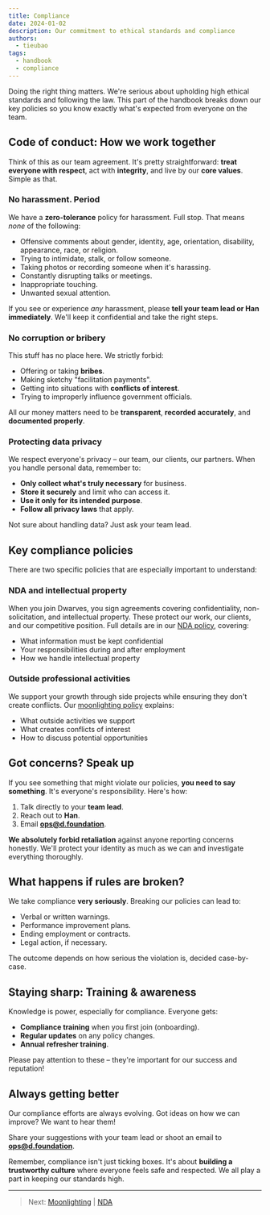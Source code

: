 ```yaml
---
title: Compliance
date: 2024-01-02
description: Our commitment to ethical standards and compliance
authors:
  - tieubao
tags:
  - handbook
  - compliance
---
```


Doing the right thing matters. We're serious about upholding high ethical standards and following the law. This part of the handbook breaks down our key policies so you know exactly what's expected from everyone on the team.

## Code of conduct: How we work together

Think of this as our team agreement. It's pretty straightforward: **treat everyone with respect**, act with **integrity**, and live by our **core values**. Simple as that.

### No harassment. Period

We have a **zero-tolerance** policy for harassment. Full stop. That means *none* of the following:

* Offensive comments about gender, identity, age, orientation, disability, appearance, race, or religion.
* Trying to intimidate, stalk, or follow someone.
* Taking photos or recording someone when it's harassing.
* Constantly disrupting talks or meetings.
* Inappropriate touching.
* Unwanted sexual attention.

If you see or experience *any* harassment, please **tell your team lead or Han immediately**. We'll keep it confidential and take the right steps.

### No corruption or bribery

This stuff has no place here. We strictly forbid:

* Offering or taking **bribes**.
* Making sketchy "facilitation payments".
* Getting into situations with **conflicts of interest**.
* Trying to improperly influence government officials.

All our money matters need to be **transparent**, **recorded accurately**, and **documented properly**.

### Protecting data privacy

We respect everyone's privacy – our team, our clients, our partners. When you handle personal data, remember to:

* **Only collect what's truly necessary** for business.
* **Store it securely** and limit who can access it.
* **Use it only for its intended purpose**.
* **Follow all privacy laws** that apply.

Not sure about handling data? Just ask your team lead.

## Key compliance policies

There are two specific policies that are especially important to understand:

### NDA and intellectual property

When you join Dwarves, you sign agreements covering confidentiality, non-solicitation, and intellectual property. These protect our work, our clients, and our competitive position. Full details are in our [NDA policy](guides/nda.md), covering:

* What information must be kept confidential
* Your responsibilities during and after employment
* How we handle intellectual property

### Outside professional activities

We support your growth through side projects while ensuring they don't create conflicts. Our [moonlighting policy](moonlighting.md) explains:

* What outside activities we support
* What creates conflicts of interest
* How to discuss potential opportunities

## Got concerns? Speak up

If you see something that might violate our policies, **you need to say something**. It's everyone's responsibility. Here's how:

1. Talk directly to your **team lead**.
2. Reach out to **Han**.
3. Email **<ops@d.foundation>**.

**We absolutely forbid retaliation** against anyone reporting concerns honestly. We'll protect your identity as much as we can and investigate everything thoroughly.

## What happens if rules are broken?

We take compliance **very seriously**. Breaking our policies can lead to:

* Verbal or written warnings.
* Performance improvement plans.
* Ending employment or contracts.
* Legal action, if necessary.

The outcome depends on how serious the violation is, decided case-by-case.

## Staying sharp: Training & awareness

Knowledge is power, especially for compliance. Everyone gets:

* **Compliance training** when you first join (onboarding).
* **Regular updates** on any policy changes.
* **Annual refresher training**.

Please pay attention to these – they're important for our success and reputation!

## Always getting better

Our compliance efforts are always evolving. Got ideas on how we can improve? We want to hear them!

Share your suggestions with your team lead or shoot an email to **<ops@d.foundation>**.

Remember, compliance isn't just ticking boxes. It's about **building a trustworthy culture** where everyone feels safe and respected. We all play a part in keeping our standards high.

---

> Next: [Moonlighting](moonlighting.md) | [NDA](guides/nda.md)
